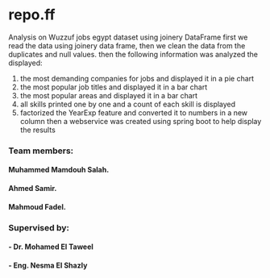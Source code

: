 # repo.ff
Analysis on Wuzzuf jobs egypt dataset using joinery DataFrame
first we read the data using joinery data frame, then  we clean the data from the duplicates and null values.
then the following information was analyzed the displayed:
  1) the most demanding companies for jobs and displayed it in a pie chart
  2) the most popular job titles and displayed it in a bar chart 
  3) the most popular areas and displayed it in a bar chart 
  4) all skills printed one by one and a count of each skill is displayed 
  5) factorized the YearExp feature and converted it to numbers in a new column
then a webservice was created using spring boot to help display the results

### Team members:
#### Muhammed Mamdouh Salah.
#### Ahmed Samir.
#### Mahmoud Fadel.



### Supervised by:
####  - Dr. Mohamed El Taweel
####  - Eng. Nesma El Shazly
